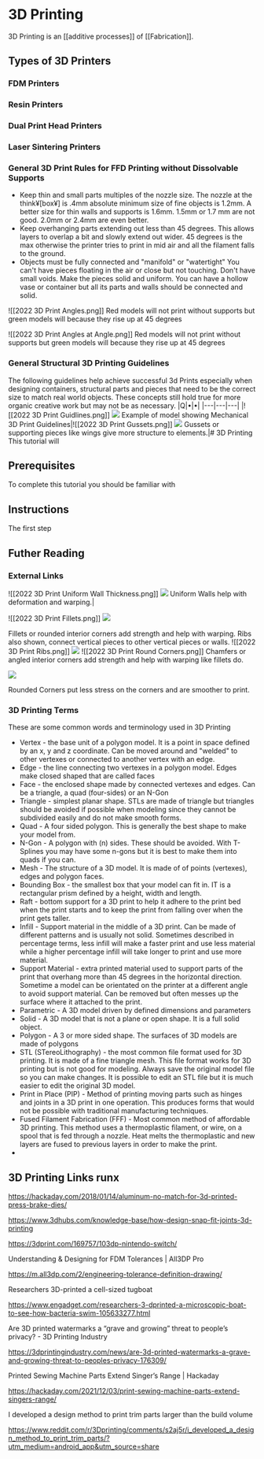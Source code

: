 # 3D Printing
3D Printing is an [[additive processes]] of [[Fabrication]].

## Types of 3D Printers
### FDM Printers
### Resin Printers
### Dual Print Head Printers
### Laser Sintering Printers

### General 3D Print Rules for FFD Printing without Dissolvable Supports
- Keep thin and small parts multiples of the nozzle size. The nozzle at the think¥[box¥] is .4mm absolute minimum size of fine objects is 1.2mm. A better size for thin walls and supports is 1.6mm. 1.5mm or 1.7 mm are not good. 2.0mm or 2.4mm are even better.
- Keep overhanging parts extending out less than 45 degrees. This allows layers to overlap a bit and slowly extend out wider. 45 degrees is the max otherwise the printer tries to print in mid air and all the filament falls to the ground.
- Objects must be fully connected and "manifold" or "watertight" You can't have pieces floating in the air or close but not touching. Don't have small voids. Make the pieces solid and uniform. You can have a hollow vase or container but all its parts and walls should be connected and solid.

![[2022 3D Print Angles.png]]
Red models will not print without supports but green models will because they rise up at 45 degrees

![[2022 3D Print Angles at Angle.png]]
Red models will not print without supports but green models will because they rise up at 45 degrees

### General Structural 3D Printing Guidelines

The following guidelines help achieve successful 3d Prints especially when designing containers, structural parts and pieces that need to be the correct size to match real world objects. These concepts still hold true for more organic creative work but may not be as necessary.
|Q|•|•|
|---|---|---|
|![[2022 3D Print Guidlines.png]]
![](/ICS/icsfs/mm/2022_3d_print_guidlines.png?target=ef54c04a-dbda-4750-98c1-3eaae11e0dcf) 
Example of model showing Mechanical 3D Print Guidelines|![[2022 3D Print Gussets.png]]
![](/ICS/icsfs/mm/2022_3d_print_gussets.png?target=0dfb2032-82aa-4932-a8c7-649650e10c42)
Gussets or supporting pieces like wings give more structure to elements.|# 3D Printing
This tutorial will
## Prerequisites
To complete this tutorial you should be familiar with
## Instructions
The first step

## Futher Reading

### External Links
![[2022 3D Print Uniform Wall Thickness.png]]
![](/ICS/icsfs/mm/2022_3d_print_uniform_wall_thickness.png?target=8d831c8f-ce79-4ea7-89bc-e67f033b6ad8)
Uniform Walls help with deformation and warping.|



![[2022 3D Print Fillets.png]]
![](/ICS/icsfs/mm/2022_3d_print_fillets.png?target=caa631d1-faea-4852-adb3-5e044e000b9a)

Fillets or rounded interior corners add strength and help with warping. Ribs also shown, connect vertical pieces to other vertical pieces or walls.
![[2022 3D Print Ribs.png]]
![](/ICS/icsfs/mm/2022_3d_print_ribs.png?target=9b70aaf9-21a5-4561-9a1c-33500ab14291)
![[2022 3D Print Round Corners.png]]
Chamfers or angled interior corners add strength and help with warping like fillets do.

![](/ICS/icsfs/mm/2022_3d_print_round_corners.png?target=e0e6bae5-5375-4f61-93ac-66e12de4ec01)

Rounded Corners put less stress on the corners and are smoother to print.

### 3D Printing Terms

These are some common words and terminology used in 3D Printing

-   Vertex - the base unit of a polygon model. It is a point in space defined by an x, y and z coordinate. Can be moved around and "welded" to other vertexes or connected to another vertex with an edge.
-   Edge - the line connecting two vertexes in a polygon model. Edges make closed shaped that are called faces
-   Face - the enclosed shape made by connected vertexes and edges. Can be a triangle, a quad (four-sides) or an N-Gon
-   Triangle - simplest planar shape. STLs are made of triangle but triangles should be avoided if possible when modeling since they cannot be subdivided easily and do not make smooth forms.
-   Quad - A four sided polygon. This is generally the best shape to make your model from.
-   N-Gon - A polygon with (n) sides. These should be avoided. With T-Splines you may have some n-gons but it is best to make them into quads if you can.
-   Mesh - The structure of a 3D model. It is made of of points (vertexes), edges and polygon faces.
-   Bounding Box - the smallest box that your model can fit in. IT is a rectangular prism defined by a height, width and length.
-   Raft - bottom support for a 3D print to help it adhere to the print bed when the print starts and to keep the print from falling over when the print gets taller.
-   Infill - Support material in the middle of a 3D print. Can be made of different patterns and is usually not solid. Sometimes described in percentage terms, less infill will make a faster print and use less material while a higher percentage infill will take longer to print and use more material.
-   Support Material - extra printed material used to support parts of the print that overhang more than 45 degrees in the horizontal direction. Sometime a model can be orientated on the printer at a different angle to avoid support material. Can be removed but often messes up the surface where it attached to the print.
-   Parametric - A 3D model driven by defined dimensions and parameters
-   Solid - A 3D model that is not a plane or open shape. It is a full solid object.
-   Polygon - A 3 or more sided shape. The surfaces of 3D models are made of polygons
-   STL (STereoLithography) - the most common file format used for 3D printing. It is made of a fine triangle mesh. This file format works for 3D printing but is not good for modeling. Always save the original model file so you can make changes. It is possible to edit an STL file but it is much easier to edit the original 3D model.
-   Print in Place (PIP) - Method of printing moving parts such as hinges and joints in a 3D print in one operation. This produces forms that would not be possible with traditional manufacturing techniques.
-   Fused Filament Fabrication (FFF) - Most common method of affordable 3D printing. This method uses a thermoplastic filament, or wire, on a spool that is fed through a nozzle. Heat melts the thermoplastic and new layers are fused to previous layers in order to make the print.
- 
## 3D Printing Links runx

https://hackaday.com/2018/01/14/aluminum-no-match-for-3d-printed-press-brake-dies/

https://www.3dhubs.com/knowledge-base/how-design-snap-fit-joints-3d-printing

https://3dprint.com/169757/103dp-nintendo-switch/

Understanding & Designing for FDM Tolerances | All3DP Pro

https://m.all3dp.com/2/engineering-tolerance-definition-drawing/

Researchers 3D-printed a cell-sized tugboat

https://www.engadget.com/researchers-3-dprinted-a-microscopic-boat-to-see-how-bacteria-swim-105633277.html

Are 3D printed watermarks a “grave and growing” threat to people’s privacy? - 3D Printing Industry

https://3dprintingindustry.com/news/are-3d-printed-watermarks-a-grave-and-growing-threat-to-peoples-privacy-176309/

Printed Sewing Machine Parts Extend Singer’s Range | Hackaday

https://hackaday.com/2021/12/03/print-sewing-machine-parts-extend-singers-range/

I developed a design method to print trim parts larger than the build volume

https://www.reddit.com/r/3Dprinting/comments/s2aj5r/i_developed_a_design_method_to_print_trim_parts/?utm_medium=android_app&utm_source=share